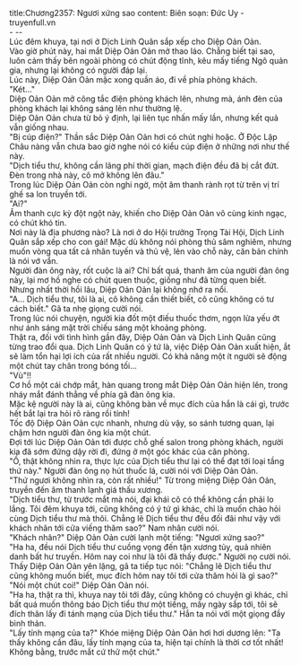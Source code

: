 title:Chương2357: Ngươi xứng sao
content:
Biên soạn: Đức Uy - truyenfull.vn<br>- --<br>Lúc đêm khuya, tại nơi ở Dịch Linh Quân sắp xếp cho Diệp Oản Oản.<br>Vào giờ phút này, hai mắt Diệp Oản Oản mở thao láo. Chẳng biết tại sao, luôn cảm thấy bên ngoài phòng có chút động tĩnh, kêu mấy tiếng Ngô quản gia, nhưng lại không có người đáp lại.<br>Lúc này, Diệp Oản Oản mặc xong quần áo, đi về phía phòng khách.<br>"Két..."<br>Diệp Oản Oản mở công tắc điện phòng khách lên, nhưng mà, ánh đèn của phòng khách lại không sáng lên như thường lệ.<br>Diệp Oản Oản chưa từ bỏ ý định, lại liên tục nhấn mấy lần, nhưng kết quả vẫn giống nhau.<br>"Bị cúp điện?" Thần sắc Diệp Oản Oản hơi có chút nghi hoặc. Ở Độc Lập Châu nàng vẫn chưa bao giờ nghe nói có kiểu cúp điện ở những nơi như thế này.<br>"Dịch tiểu thư, không cần lãng phí thời gian, mạch điện đều đã bị cắt đứt. Đèn trong nhà này, cô mở không lên đâu."<br>Trong lúc Diệp Oản Oản còn nghi ngờ, một âm thanh rành rọt từ trên vị trí ghế sa lon truyền tới.<br>"Ai?"<br>Âm thanh cực kỳ đột ngột này, khiến cho Diệp Oản Oản vô cùng kinh ngạc, có chút khó tin.<br>Nơi này là địa phương nào? Là nơi ở do Hội trưởng Trọng Tài Hội, Dịch Linh Quân sắp xếp cho con gái! Mặc dù không nói phòng thủ sâm nghiêm, nhưng muốn vòng qua tất cả nhãn tuyến và thủ vệ, lẻn vào chỗ này, căn bản chính là nói vớ vẩn.<br>Người đàn ông này, rốt cuộc là ai? Chỉ bất quá, thanh âm của người đàn ông này, lại mơ hồ nghe có chút quen thuộc, giống như đã từng quen biết. Nhưng nhất thời hồi lâu, Diệp Oản Oản lại không nhớ ra nổi.<br>"A... Dịch tiểu thư, tôi là ai, cô không cần thiết biết, cô cũng không có tư cách biết." Gã ta nhẹ giọng cười nói.<br>Trong lúc nói chuyện, người kia đốt một điếu thuốc thơm, ngọn lửa yếu ớt như ánh sáng mặt trời chiếu sáng một khoảng phòng.<br>Thật ra, đối với tình hình gần đây, Diệp Oản Oản và Dịch Linh Quân cũng từng trao đổi qua. Dịch Linh Quân có ý tứ là, việc Diệp Oản Oản xuất hiện, ắt sẽ làm tổn hại lợi ích của rất nhiều người. Có khả năng một ít người sẽ động một chút tay chân trong bóng tối...<br>"Vù"!!<br>Cơ hồ một cái chớp mắt, hàn quang trong mắt Diệp Oản Oản hiện lên, trong nháy mắt đánh thẳng về phía gã đàn ông kia.<br>Mặc kệ người này là ai, cũng không bàn về mục đích của hắn là cái gì, trước hết bắt lại tra hỏi rõ ràng rồi tính!<br>Tốc độ Diệp Oản Oản cực nhanh, nhưng dù vậy, so sánh tương quan, lại chậm hơn người đàn ông kia một chút.<br>Đợi tới lúc Diệp Oản Oản tới được chỗ ghế salon trong phòng khách, người kia đã sớm đứng dậy rời đi, đứng ở một góc khác của căn phòng.<br>"Ồ, thật không nhìn ra, thực lực của Dịch tiểu thư lại có thể đạt tới loại tầng thứ này." Người đàn ông nọ hút thuốc lá, cười nói với Diệp Oản Oản.<br>"Thứ ngươi không nhìn ra, còn rất nhiều!" Từ trong miệng Diệp Oản Oản, truyền đến âm thanh lạnh giá thấu xương.<br>"Dịch tiểu thư, từ trước mắt mà nói, đại khái cô có thể không cần phải lo lắng. Tôi đêm khuya tới, cũng không có ý tứ gì khác, chỉ là muốn chào hỏi cùng Dịch tiểu thư mà thôi. Chẳng lẽ Dịch tiểu thư đều đối đãi như vậy với khách nhân tới cửa viếng thăm sao?" Nam nhân cười nói.<br>"Khách nhân?" Diệp Oản Oản cười lạnh một tiếng: "Ngươi xứng sao?"<br>"Ha ha, đều nói Dịch tiểu thư cuồng vọng đến tận xương tủy, quả nhiên danh bất hư truyền. Hôm nay coi như là tôi đã thấy được." Người nọ cười nói.<br>Thấy Diệp Oản Oản yên lặng, gã ta tiếp tục nói: "Chẳng lẽ Dịch tiểu thư cũng không muốn biết, mục đích hôm nay tôi tới cửa thăm hỏi là gì sao?"<br>"Nói một chút coi!" Diệp Oản Oản nói.<br>"Ha ha, thật ra thì, khuya nay tôi tới đây, cũng không có chuyện gì khác, chỉ bất quá muốn thông báo Dịch tiểu thư một tiếng, mấy ngày sắp tới, tôi sẽ đích thân lấy đi tánh mạng của Dịch tiểu thư." Hắn ta nói với một giọng đầy bình thản.<br>"Lấy tính mạng của ta?" Khóe miệng Diệp Oản Oản hơi hơi dương lên: "Ta thấy không cần đâu, lấy tính mạng của ta, hiện tại chính là thời cơ tốt nhất! Không bằng, trước mắt cứ thử một chút."